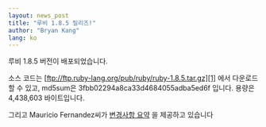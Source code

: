 ```yaml
---
layout: news_post
title: "루비 1.8.5 릴리즈!"
author: "Bryan Kang"
lang: ko
---
```


루비 1.8.5 버전이 배포되었습니다.

소스 코드는 [ftp://ftp.ruby-lang.org/pub/ruby/ruby-1.8.5.tar.gz][1] 에서 다운로드할
수 있고, md5sum은 3fbb02294a8ca33d4684055adba5ed6f 입니다. 용량은 4,438,603
바이트입니다.

그리고 Mauricio Fernandez씨가 [변경사항 요약][2] 을 제공하고 있습니다



[1]: ftp://ftp.ruby-lang.org/pub/ruby/ruby-1.8.5.tar.gz
[2]: http://eigenclass.org/hiki.rb?ruby+1.8.5+changelog
